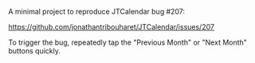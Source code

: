 A minimal project to reproduce JTCalendar bug #207:

https://github.com/jonathantribouharet/JTCalendar/issues/207

To trigger the bug, repeatedly tap the "Previous Month" or
"Next Month" buttons quickly.
